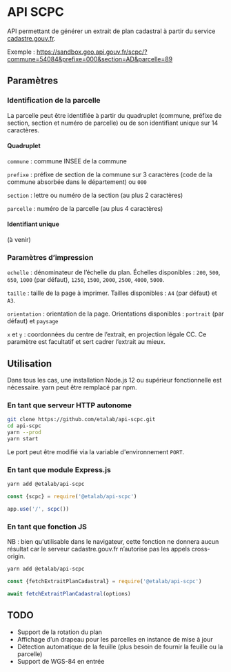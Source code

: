 # API SCPC

API permettant de générer un extrait de plan cadastral à partir du service [cadastre.gouv.fr](https://www.cadastre.gouv.fr).

Exemple : https://sandbox.geo.api.gouv.fr/scpc/?commune=54084&prefixe=000&section=AD&parcelle=89

## Paramètres

### Identification de la parcelle

La parcelle peut être identifiée à partir du quadruplet (commune, préfixe de section, section et numéro de parcelle) ou de son identifiant unique sur 14 caractères.

#### Quadruplet

`commune` : commune INSEE de la commune

`prefixe` : préfixe de section de la commune sur 3 caractères (code de la commune absorbée dans le département) ou `000`

`section` : lettre ou numéro de la section (au plus 2 caractères)

`parcelle` : numéro de la parcelle (au plus 4 caractères)

#### Identifiant unique

(à venir)

### Paramètres d’impression

`echelle` : dénominateur de l’échelle du plan. Échelles disponibles : `200`, `500`, `650`, `1000` (par défaut), `1250`, `1500`, `2000`, `2500`, `4000`, `5000`.

`taille` : taille de la page à imprimer. Tailles disponibles : `A4` (par défaut) et `A3`.

`orientation` : orientation de la page. Orientations disponibles : `portrait` (par défaut) et `paysage`

`x` et `y` : coordonnées du centre de l’extrait, en projection légale CC. Ce paramètre est facultatif et sert cadrer l’extrait au mieux.

## Utilisation

Dans tous les cas, une installation Node.js 12 ou supérieur fonctionnelle est nécessaire. yarn peut être remplacé par npm.

### En tant que serveur HTTP autonome

```bash
git clone https://github.com/etalab/api-scpc.git
cd api-scpc
yarn --prod
yarn start
```

Le port peut être modifié via la variable d'environnement `PORT`.

### En tant que module Express.js

```bash
yarn add @etalab/api-scpc
```

```js
const {scpc} = require('@etalab/api-scpc')

app.use('/', scpc())
```

### En tant que fonction JS

NB : bien qu'utilisable dans le navigateur, cette fonction ne donnera aucun résultat car le serveur cadastre.gouv.fr n’autorise pas les appels cross-origin.

```bash
yarn add @etalab/api-scpc
```

```js
const {fetchExtraitPlanCadastral} = require('@etalab/api-scpc')

await fetchExtraitPlanCadastral(options)
```

## TODO

- Support de la rotation du plan
- Affichage d’un drapeau pour les parcelles en instance de mise à jour
- Détection automatique de la feuille (plus besoin de fournir la feuille ou la parcelle)
- Support de WGS-84 en entrée
